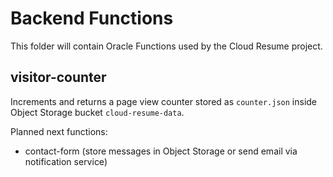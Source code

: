 # Backend Functions

This folder will contain Oracle Functions used by the Cloud Resume project.

## visitor-counter
Increments and returns a page view counter stored as `counter.json` inside Object Storage bucket `cloud-resume-data`.

Planned next functions:
- contact-form (store messages in Object Storage or send email via notification service)
